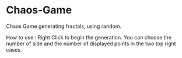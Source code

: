 # Chaos-Game
Chaos Game generating fractals, using random.

How to use : 
Right Click to begin the generation. 
You can choose the number of side and the number of displayed points in the two top right cases.
